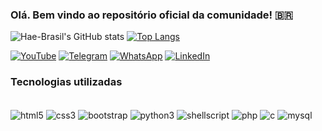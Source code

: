 ### Olá. Bem vindo ao repositório oficial da comunidade! 🇧🇷
![Hae-Brasil's GitHub stats](https://github-readme-stats.vercel.app/api?username=hae-brasil&show_icons=true&theme=radical)
[![Top Langs](https://github-readme-stats.vercel.app/api/top-langs/?username=hae-brasil&langs_count=8)](https://github.com/hae-brasil/github-readme-stats)

[![YouTube](https://img.shields.io/badge/YouTube-FF0000?style=for-the-badge&logo=youtube&logoColor=white)](https://www.youtube.com/nivelexpert)
[![Telegram](https://img.shields.io/badge/Telegram-2CA5E0?style=for-the-badge&logo=telegram&logoColor=white)](https://t.me/haehazardoushacking)
[![WhatsApp](https://img.shields.io/badge/WhatsApp-25D366?style=for-the-badge&logo=whatsapp&logoColor=white)](https://chat.whatsapp.com/LvY60QMGVLqGbMIGR3BjOE)
[![LinkedIn](https://img.shields.io/badge/LinkedIn-0077B5?style=for-the-badge&logo=linkedin&logoColor=white)](https://www.linkedin.com/in/matheussantanaxxi/)

### Tecnologias utilizadas
<div style="display: inline_block"><br/>
	<img align="center" alt="html5" src="https://img.shields.io/badge/HTML5-E34F26?style=for-the-badge&logo=html5&logoColor=white"/>
  <img align="center" alt="css3" src="https://img.shields.io/badge/CSS3-1572B6?style=for-the-badge&logo=css3&logoColor=white"/>
  <img align="center" alt="bootstrap" src="https://img.shields.io/badge/Bootstrap-563D7C?style=for-the-badge&logo=bootstrap&logoColor=white"/>
  <img align="center" alt="python3" src="https://img.shields.io/badge/Python-14354C?style=for-the-badge&logo=python&logoColor=white"/>
  <img align="center" alt="shellscript" src="https://img.shields.io/badge/Shell_Script-121011?style=for-the-badge&logo=gnu-bash&logoColor=white"/>
  <img align="center" alt="php" src="https://img.shields.io/badge/PHP-777BB4?style=for-the-badge&logo=php&logoColor=white"/>
  <img align="center" alt="c" src="https://img.shields.io/badge/C-00599C?style=for-the-badge&logo=c&logoColor=white"/>
  <img align="center" alt="mysql" src="https://img.shields.io/badge/MySQL-00000F?style=for-the-badge&logo=mysql&logoColor=white"/>

</div>
